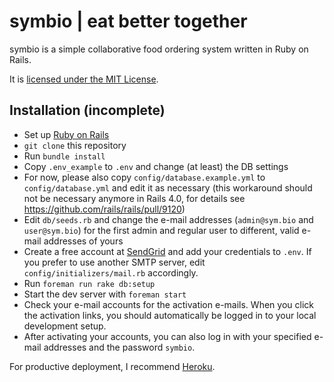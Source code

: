 symbio | eat better together
============================

symbio is a simple collaborative food ordering system written in Ruby on Rails.

It is [licensed under the MIT License](LICENSE).

Installation (incomplete)
-------------------------

* Set up [Ruby on Rails](http://rubyonrails.org/download)
* `git clone` this repository
* Run `bundle install`
* Copy `.env_example` to `.env` and change (at least) the DB settings
* For now, please also copy `config/database.example.yml` to `config/database.yml` and edit it as necessary (this workaround should not be necessary anymore in Rails 4.0, for details see https://github.com/rails/rails/pull/9120)
* Edit `db/seeds.rb` and change the e-mail addresses (`admin@sym.bio` and `user@sym.bio`) for the first admin and regular user to different, valid e-mail addresses of yours
* Create a free account at [SendGrid](http://sendgrid.com/) and add your credentials to `.env`. If you prefer to use another SMTP server, edit `config/initializers/mail.rb` accordingly.
* Run `foreman run rake db:setup`
* Start the dev server with `foreman start`
* Check your e-mail accounts for the activation e-mails. When you click the activation links, you should automatically be logged in to your local development setup.
* After activating your accounts, you can also log in with your specified e-mail addresses and the password `symbio`.

For productive deployment, I recommend [Heroku](http://www.heroku.com/).
